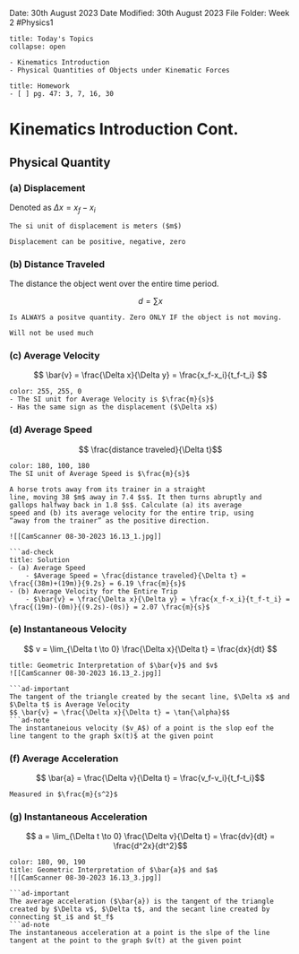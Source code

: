 Date: 30th August 2023
Date Modified: 30th August 2023
File Folder: Week 2
#Physics1

```ad-abstract
title: Today's Topics
collapse: open

- Kinematics Introduction
- Physical Quantities of Objects under Kinematic Forces

```

```ad-note
title: Homework
- [ ] pg. 47: 3, 7, 16, 30
```

# Kinematics Introduction Cont.

## Physical Quantity
### (a) Displacement

Denoted as $Δx = x_f-x_i$

```ad-note
The si unit of displacement is meters ($m$)
```

```ad-important
Displacement can be positive, negative, zero
```

### (b) Distance Traveled

The distance the object went over the entire time period.

$$d = \sum x$$

```ad-note
Is ALWAYS a positve quantity. Zero ONLY IF the object is not moving.
```

```ad-warning
Will not be used much
```
### (c) Average Velocity

$$ \bar{v} = \frac{\Delta x}{\Delta y} = \frac{x_f-x_i}{t_f-t_i} $$

```ad-note
color: 255, 255, 0
- The SI unit for Average Velocity is $\frac{m}{s}$
- Has the same sign as the displacement ($\Delta x$)
```

### (d) Average Speed

$$ \frac{distance traveled}{\Delta t}$$
```ad-note
color: 180, 100, 180
The SI unit of Average Speed is $\frac{m}{s}$
```

```ad-example
A horse trots away from its trainer in a straight 
line, moving 38 $m$ away in 7.4 $s$. It then turns abruptly and 
gallops halfway back in 1.8 $s$. Calculate (a) its average 
speed and (b) its average velocity for the entire trip, using 
“away from the trainer” as the positive direction. 

![[CamScanner 08-30-2023 16.13_1.jpg]]

```ad-check
title: Solution
- (a) Average Speed
	- $Average Speed = \frac{distance traveled}{\Delta t} = \frac{(38m)+(19m)}{9.2s} = 6.19 \frac{m}{s}$
- (b) Average Velocity for the Entire Trip
	- $\bar{v} = \frac{\Delta x}{\Delta y} = \frac{x_f-x_i}{t_f-t_i} = \frac{(19m)-(0m)}{(9.2s)-(0s)} = 2.07 \frac{m}{s}$
```

### (e) Instantaneous Velocity

$$ v = \lim_{\Delta t \to 0} \frac{\Delta x}{\Delta t} = \frac{dx}{dt} $$

```ad-summary
title: Geometric Interpretation of $\bar{v}$ and $v$
![[CamScanner 08-30-2023 16.13_2.jpg]]

```ad-important
The tangent of the triangle created by the secant line, $\Delta x$ and $\Delta t$ is Average Velocity
$$ \bar{v} = \frac{\Delta x}{\Delta t} = \tan{\alpha}$$
```ad-note
The instantaneious velocity ($v_A$) of a point is the slop eof the line tangent to the graph $x(t)$ at the given point 
```

### (f) Average Acceleration

$$ \bar{a} = \frac{\Delta v}{\Delta t} = \frac{v_f-v_i}{t_f-t_i}$$

```ad-note
Measured in $\frac{m}{s^2}$
```
### (g) Instantaneous Acceleration

$$ a = \lim_{\Delta t \to 0} \frac{\Delta v}{\Delta t} = \frac{dv}{dt} = \frac{d^2x}{dt^2}$$

```ad-summary
color: 180, 90, 190
title: Geometric Interpretation of $\bar{a}$ and $a$
![[CamScanner 08-30-2023 16.13_3.jpg]]

```ad-important
The average acceleration ($\bar{a}) is the tangent of the triangle created by $\Delta v$, $\Delta t$, and the secant line created by connecting $t_i$ and $t_f$
```ad-note
The instantaneous acceleration at a point is the slpe of the line tangent at the point to the graph $v(t) at the given point
```

